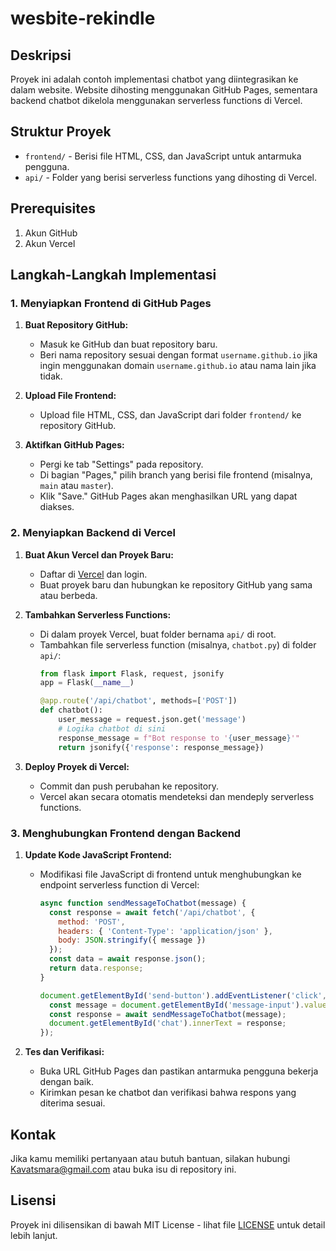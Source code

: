 # wesbite-rekindle

## Deskripsi

Proyek ini adalah contoh implementasi chatbot yang diintegrasikan ke dalam website. Website dihosting menggunakan GitHub Pages, sementara backend chatbot dikelola menggunakan serverless functions di Vercel.

## Struktur Proyek

- `frontend/` - Berisi file HTML, CSS, dan JavaScript untuk antarmuka pengguna.
- `api/` - Folder yang berisi serverless functions yang dihosting di Vercel.

## Prerequisites

1. Akun GitHub
2. Akun Vercel

## Langkah-Langkah Implementasi

### 1. Menyiapkan Frontend di GitHub Pages

1. **Buat Repository GitHub:**
   - Masuk ke GitHub dan buat repository baru.
   - Beri nama repository sesuai dengan format `username.github.io` jika ingin menggunakan domain `username.github.io` atau nama lain jika tidak.

2. **Upload File Frontend:**
   - Upload file HTML, CSS, dan JavaScript dari folder `frontend/` ke repository GitHub.

3. **Aktifkan GitHub Pages:**
   - Pergi ke tab "Settings" pada repository.
   - Di bagian "Pages," pilih branch yang berisi file frontend (misalnya, `main` atau `master`).
   - Klik "Save." GitHub Pages akan menghasilkan URL yang dapat diakses.

### 2. Menyiapkan Backend di Vercel

1. **Buat Akun Vercel dan Proyek Baru:**
   - Daftar di [Vercel](https://vercel.com/) dan login.
   - Buat proyek baru dan hubungkan ke repository GitHub yang sama atau berbeda.

2. **Tambahkan Serverless Functions:**
   - Di dalam proyek Vercel, buat folder bernama `api/` di root.
   - Tambahkan file serverless function (misalnya, `chatbot.py`) di folder `api/`:
     ```python
     from flask import Flask, request, jsonify
     app = Flask(__name__)

     @app.route('/api/chatbot', methods=['POST'])
     def chatbot():
         user_message = request.json.get('message')
         # Logika chatbot di sini
         response_message = f"Bot response to '{user_message}'"
         return jsonify({'response': response_message})
     ```

3. **Deploy Proyek di Vercel:**
   - Commit dan push perubahan ke repository.
   - Vercel akan secara otomatis mendeteksi dan mendeply serverless functions.

### 3. Menghubungkan Frontend dengan Backend

1. **Update Kode JavaScript Frontend:**
   - Modifikasi file JavaScript di frontend untuk menghubungkan ke endpoint serverless function di Vercel:
     ```javascript
     async function sendMessageToChatbot(message) {
       const response = await fetch('/api/chatbot', {
         method: 'POST',
         headers: { 'Content-Type': 'application/json' },
         body: JSON.stringify({ message })
       });
       const data = await response.json();
       return data.response;
     }

     document.getElementById('send-button').addEventListener('click', async () => {
       const message = document.getElementById('message-input').value;
       const response = await sendMessageToChatbot(message);
       document.getElementById('chat').innerText = response;
     });
     ```

2. **Tes dan Verifikasi:**
   - Buka URL GitHub Pages dan pastikan antarmuka pengguna bekerja dengan baik.
   - Kirimkan pesan ke chatbot dan verifikasi bahwa respons yang diterima sesuai.

## Kontak

Jika kamu memiliki pertanyaan atau butuh bantuan, silakan hubungi [Kavatsmara@gmail.com](mailto:kavatsmara@gmail.com) atau buka isu di repository ini.

## Lisensi

Proyek ini dilisensikan di bawah MIT License - lihat file [LICENSE](LICENSE) untuk detail lebih lanjut.
